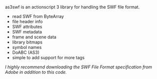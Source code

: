 as3swf is an actionscript 3 library for handling the SWF file format.

  * read SWF from ByteArray
  * file header info
  * SWF attributes
  * SWF metadata
  * frame and scene data
  * library bitmaps
  * symbol names
  * DoABC (AS3)
  * simple to add support for more tags


_I highly recommend downloading the SWF File Format specification from Adobe in addition to this code._